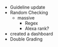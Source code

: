 - Guideline update
- Random Checking
	- massive
		- Regex
		- Alexa rank?
- created a dashboard
- Double Grading